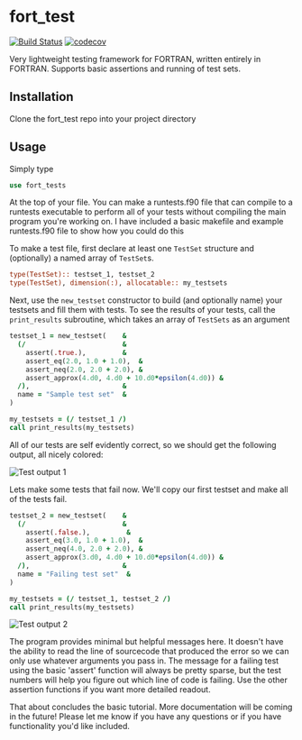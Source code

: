 # fort_test


[![Build Status](https://travis-ci.com/archermarx/fort_test.svg?branch=master)](https://travis-ci.com/archermarx/fort_test) 
[![codecov](https://codecov.io/gh/archermarx/fort_test/branch/master/graph/badge.svg)](https://codecov.io/gh/archermarx/fort_test)


Very lightweight testing framework for FORTRAN, written entirely in FORTRAN. Supports basic assertions and running of test sets. 

## Installation
Clone the fort_test repo into your project directory

## Usage

Simply type

``` f95
use fort_tests
```

At the top of your file. You can make a runtests.f90 file that can compile to a runtests executable to perform all of your tests without compiling the main program you're working on. I have included a basic makefile and example runtests.f90 file to show how you could do this

To make a test file, first declare at least one `TestSet` structure and (optionally) a named array of `TestSet`s. 

```f95
type(TestSet):: testset_1, testset_2
type(TestSet), dimension(:), allocatable:: my_testsets
```

Next, use the `new_testset` constructor to build (and optionally name) your testsets and fill them with tests. To see the results of your tests, call the `print_results` subroutine, which takes an array of `TestSets` as an argument

```f95
testset_1 = new_testset(    &
  (/                        &
    assert(.true.),         &
    assert_eq(2.0, 1.0 + 1.0),  &
    assert_neq(2.0, 2.0 + 2.0), &
    assert_approx(4.d0, 4.d0 + 10.d0*epsilon(4.d0)) &
  /),                       &
  name = "Sample test set"  &
)

my_testsets = (/ testset_1 /)
call print_results(my_testsets)
```

All of our tests are self evidently correct, so we should get the following output, all nicely colored:

![Test output 1][Passing tests]

Lets make some tests that fail now. We'll copy our first testset and make all of the tests fail.

```f95
testset_2 = new_testset(    &
  (/                        &
    assert(.false.),         &
    assert_eq(3.0, 1.0 + 1.0),  &
    assert_neq(4.0, 2.0 + 2.0), &
    assert_approx(3.d0, 4.d0 + 10.d0*epsilon(4.d0)) &
  /),                       &
  name = "Failing test set"  &
)

my_testsets = (/ testset_1, testset_2 /)
call print_results(my_testsets)
```

![Test output 2][Failing tests]

The program provides minimal but helpful messages here. It doesn't have the ability to read the line of sourcecode that produced the error so we can only use whatever arguments you pass in. The message for a failing test using the basic 'assert' function will always be pretty sparse, but the test numbers will help you figure out which line of code is failing. Use the other assertion functions if you want more detailed readout.

That about concludes the basic tutorial. More documentation will be coming in the future! Please let me know if you have any questions or if you have functionality you'd like included. 

[Passing tests]: https://i.ibb.co/VJLQpMk/test-pic-1.png
[Failing tests]: https://i.ibb.co/VNJ9b5d/test-pic-2.png
